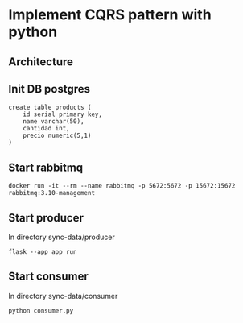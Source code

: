 # Implement CQRS pattern with python

## Architecture


## Init DB postgres
```
create table products (
    id serial primary key,
    name varchar(50),
    cantidad int,
    precio numeric(5,1)
)
```

## Start rabbitmq
```
docker run -it --rm --name rabbitmq -p 5672:5672 -p 15672:15672 rabbitmq:3.10-management
```

## Start producer
In directory sync-data/producer
```
flask --app app run
```

## Start consumer
In directory sync-data/consumer 
```
python consumer.py
```
